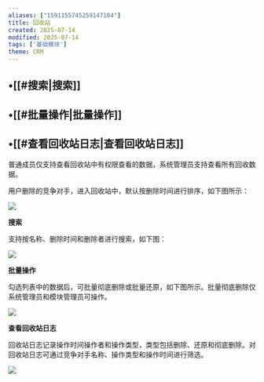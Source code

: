 ```yaml
---
aliases: ["1591155745259147104"]
title: 回收站
created: 2025-07-14
modified: 2025-07-14
tags: ['基础模块']
theme: CRM
---
```


## •[[#搜索|搜索]]

## •[[#批量操作|批量操作]]

## •[[#查看回收站日志|查看回收站日志]]

普通成员仅支持查看回收站中有权限查看的数据，系统管理员支持查看所有回收数据。

用户删除的竞争对手，进入回收站中，默认按删除时间进行排序，如下图所示：

![](e4b7b3d1512cca9a76ca174604ddc949.jpg)

**搜索**

支持按名称、删除时间和删除者进行搜索，如下图：

![](fbf2dbdbfba6e7f4903ad10e88de6c85.jpg)

**批量操作**

勾选列表中的数据后，可批量彻底删除或批量还原，如下图所示。批量彻底删除仅系统管理员和模块管理员可操作。

![](8c269b735f241bb113fe7cf8d8110f60.jpg)

**查看回收站日志**

回收站日志记录操作时间操作者和操作类型，类型包括删除、还原和彻底删除。对回收站日志可通过竞争对手名称、操作类型和操作时间进行筛选。

![](fceba25bd11767daa8f1047ecf24e714.jpg)